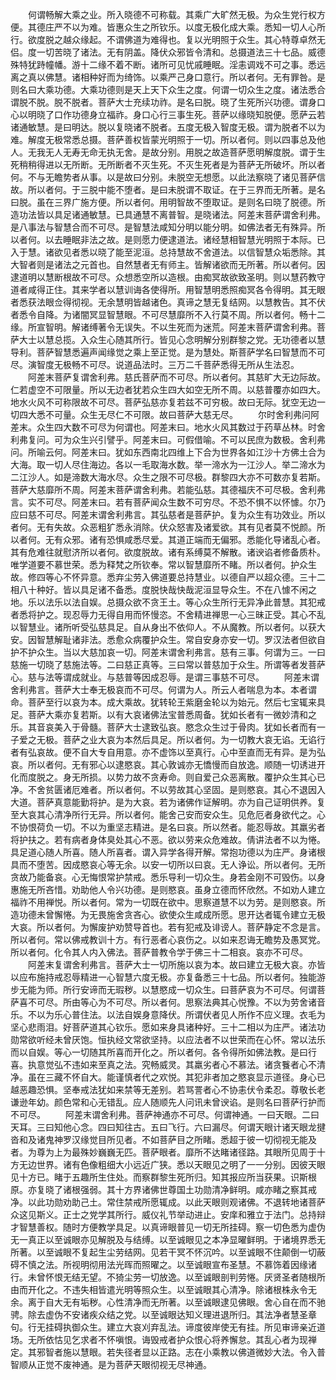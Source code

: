 <!-- { "loadSidebar": true } -->
　　何谓畅解大乘之业。所入晓德不可称载。其乘广大旷然无极。为众生党行权方便。其德庄严不以为难。皆惠众生之所钦乐。以度无极化成大乘。悉知一切人心所行。欲度脱之越众缘起。不谓佛道为难得也。复以光明照于众生。其心特尊卓然无侣。度一切苦晓了诸法。无有阴盖。降伏众邪皆令清和。总摄道法三十七品。威德殊特犹跱幢幡。游十二缘不着不断。诸所可见忧戚睡眠。淫恚调戏不可之事。悉远离之真以佛慧。诸相种好而为绮饰。以乘严己身口意行。所以者何。无有罪咎。是则名曰大乘功德。大乘功德则是天上天下众生之度。何谓一切众生之度。诸法悉合谓脱不脱。脱不脱者。菩萨大士充续功祚。是名曰脱。晓了生死所兴功德。谓身口心以明晓了口作功德身立福祚。身口心行三事生死。菩萨以缘晓知脱便。愿萨云若诸通敏慧。是曰明达。脱以复晓诸不脱者。五度无极入智度无极。谓为脱者不以为难。解度无极常悉总摄。菩萨善权皆蒙光明照于一切。所以者何。则以四事总及他人。无我无人无寿无命无执无舍。是故分别。用脱之故造菩萨愿明解度脱。谓于生死稍稍得进以无所断。无所断者不灭生死。不灭生死者是为菩萨无所破坏。所以者何。不与无瞻势者从事。以是故曰分别。未脱空无想愿。以此法察晓了诸见菩萨信故。所以者何。于三脱中能不堕者。是曰未脱谓不取证。在于三界而无所著。是名曰脱。虽在三界广施方便。所以者何。用明智故不堕取证。是则名曰晓了脱德。所造功法皆以具足诸通敏慧。已具通慧不离普智。是晓诸法。阿差末菩萨谓舍利弗。是八事法与智慧合而不可尽。是智慧法咸知分明以能分明。如佛法者无有殊异。所以者何。以去睡眠非法之故。是则愿力便逮道法。诸经慧相智慧光明照于本际。已入于慧。诸欲见者悉以晓了能至泥洹。总持慧故不舍道法。以信智慧众垢悉除。其大智者则是诸法之元首也。自然慧者无有师主。皆解诸欲而无所著。所以者何。因逮道明以慧断根故不可尽。众想悉空所以造根。由痴冥故欲致圣明。则以慧药教守道者咸得正住。其来学者以慧训诲各使得所。用智慧明悉照痴冥各令得明。其无眼者悉获法眼佥得彻视。无余慧明皆越诸色。真谛之慧无复结网。以慧教告。其不伏者悉令自降。为诸闇冥显智慧眼。不可尽慧靡所不入行莫不周。所以者何。畅十二缘。所宣智明。解诸缚著令无误失。不以生死而为迷荒。阿差末菩萨谓舍利弗。菩萨大士以慧总揽。入众生心随其所行。皆见心念明解分别群黎之党。无功德者以慧导利。菩萨智慧悉遍声闻缘觉之乘上至正觉。是为慧处。斯菩萨学名曰智慧而不可尽。演智度无极畅不可尽。说道品法时。三万二千菩萨悉得无所从生法忍。
　　阿差末菩萨复谓舍利弗。慈氏菩萨而不可尽。所以者何。其慈旷大无边际故。仁若虚空不可限量。所以无边者犹若众生四大如空无所不周。以慈普覆亦如四大。地水火风不可称限故不可尽。菩萨弘慈亦复若兹不可穷极。故曰无际。犹空无边一切四大悉不可量。众生无尽仁不可限。故曰菩萨大慈无尽。
　　尔时舍利弗问阿差末。众生四大数不可尽为何谓也。阿差末曰。地水火风其数过于药草丛林。时舍利弗复问。可为众生兴引譬乎。阿差末曰。可假借喻。不可以民庶为数极。舍利弗问。所喻云何。阿差末曰。犹如东西南北四维上下合为世界各如江沙十方佛土合为大海。取一切人尽住海边。各以一毛取海水数。举一渧水为一江沙人。举二渧水为二江沙人。如是渧数大海水尽。众生之限不可尽极。群黎四大亦不可数亦复若斯。菩萨大慈靡所不周。阿差末菩萨谓舍利弗。若能弘慈。其德福庆不可尽极。舍利弗言。实不可尽。阿差末曰。若有菩萨闻众生数不可穷尽。不恐不惧不以怀懅。尔乃应曰慈不可尽。阿差末谓舍利弗言。其弘慈者是菩萨护。复为众生有功效业。所以者何。无有失故。众恶粗犷悉永消除。伏众怒害及诸爱欲。其有见者莫不悦颜。所以者何。无有众邪。诸有恐惧咸悉尽爱。其道正端而无偏邪。悉能化导诸乱心者。其有危难往就慰济所以者何。欲度脱故。诸有系缚莫不解散。诸谀谄者修备质朴。唯学道要不慕世荣。悉为释梵之所钦奉。常以智慧靡所不睹。所以者何。护众生故。修四等心不怀异意。悉弃尘劳入佛道要总持慧业。以德自严以超众德。三十二相八十种好。皆以具足诸不备悉。度脱快哉快哉泥洹显导众生。不在八懅不闲之地。乐以法乐以法自娱。总摄众欲不贪王土。等心众生所行无异净此普慧。其犯戒者悉将护之。现忍辱力无得自用而怀慢恣。不舍精进禅思一心三昧正受。其心不乱以智慧业。诸所听受弘慈具足。自从身出不依仰人。不从魔教。所以者何。以获大安。因智慧解耻诸非法。悉愈众病覆护众生。常自安身亦安一切。罗汉法者但欲自护不护众生。当以大慈加哀一切。阿差末谓舍利弗言。慈有三事。何谓为三。一曰慈施一切晓了慈施法等。二曰慈正真等。三曰常以普慈加于众生。所谓等者发菩萨心。慈与法等谓成就业。与慈普等因成忍辱。是谓三事慈不可尽。
　　阿差末谓舍利弗言。菩萨大士奉无极哀而不可尽。何谓为人。所云人者喘息为本。本者谓命。菩萨至行以哀为本。成大乘故。犹转轮王紫磨金轮以为始元。然后七宝辄来具足。菩萨大乘亦复若斯。以有大哀诸佛法宝普悉周备。犹如长者有一微妙清和之乐。其音哀美入于骨髓。菩萨大士逮致弘哀。愍念众生过于骨肉。犹如长者而有一子爱之无极。菩萨之业大哀为本然后具足。所以者何。为一切教大哀无谄。无谄行者有弘哀故。便不自大专自用意。亦不虚饰以至真行。心中至直而无有异。是为弘哀。所以者何。无有邪心以逮愍哀。其心敦诚亦无憍慢而自放逸。顺随一切诱进开化而度脱之。身无所损。以势力故不贪寿命。则自爱己众恶离散。覆护众生其心已净。不舍贫匮诸厄难者。所以者何。不以劳故其心坚固。是则愍哀。其心不退因入大道。菩萨真意能勤将护。是为大哀。若为诸佛作证解明。亦为自己证明供养。复至大哀其心清净所行无异。所以者何。能舍己安而安众生。见危厄者身欲代之。心不协恨荷负一切。不以为重坚志精进。是名曰哀。所以然者。能忍辱故。其羸劣者将护扶之。若有病者身体臭处其心不恶。欲以劳来众危难故。倩讲法者不以为惓。具足道心随人所喜。随人所喜者。谓入异学各得开解。常抱功德以为庄严。身诸根具而不堕苦。因成愍哀心等无余。以安一切所以曰哀。无人诤讼。所以者何。无所贪故乃能备哀。心无悔恨常护禁戒。悉乐导利一切众生。身若金刚不可毁伤。以身惠施无所吝惜。劝助他人令兴功德。是则愍哀。虽身立德而怀欣然。不如劝人建立福祚不用禅悦。所以者何。常为一切既在欲中。思察道慧不以为劳。是则愍哀。所造功德未曾懈惓。为无畏施舍贪吝心。欲使众生咸成所愿。思开达者辄令建立无极大哀。所以者何。为懈废护劝赞导首也。若有犯戒及诽谤人。菩萨静定不念是言。所以者何。常以佛戒教训十方。有行恶者心哀伤之。以如来忍诲无瞻势及愚冥党。所以者何。化令其人内入佛法。菩萨普教令学于佛三十二相哀。哀亦不可尽。
　　阿差末复谓舍利弗言。菩萨大士一切所施以哀为本。故曰建立无极大哀。亦皆以应布施持戒忍辱精进一心智慧六度无极。亦复备悉三十七品。所以者何。独能游步无能为师。所行安谛而无瑕秽。以慧愍成一切众生。曰菩萨哀为不可尽。何谓菩萨喜不可尽。所由等心为不可尽。所以者何。思察法典其心悦豫。不以为劳舍诸音乐。不以为乐心普住法。以法自娱身意降伏。所谓伏者见人所作不应义理。衣毛为坚心悲雨泪。好菩萨道其心钦乐。愿如来身具诸种好。三十二相以为庄严。诸法功勋常欲听经未曾厌饱。恒执经文常欲坚持。以应法者不以世荣而在心怀。常以法乐而以自娱。等心一切随其所喜而开化之。所以者何。各令得所如佛法教。是曰行喜。执意觉弘不违如来至真之法。究畅威灵。其羸劣者心不慕法。诸贪餮者心不清净。虽在三藏不怀自大。能谨慎者代之欢悦。其犯非者加之愍哀显示道径。身心已越恶趣恐惧。坚奉戒法犹如来禁等无差别。若骂詈者心不协恚伏令柔忍。尊敬长老谦逊年幼。颜色常和心无错乱。应人随顺先人问讯未曾谀谄。是则名曰菩萨行护而不可尽。
　　阿差末谓舍利弗。菩萨神通亦不可尽。何谓神通。一曰天眼。二曰天耳。三曰知他心念。四曰知往古。五曰飞行。六曰漏尽。何谓天眼计诸天眼龙揵沓和及诸鬼神罗汉缘觉目所见者。不如菩萨目之所睹。悉超于彼一切彻视无能及者。为尊为上为最殊妙巍巍无匹。菩萨眼者。靡所不达睹诸径路。其眼所见周于十方无边世界。诸有色像粗细大小远近广狭。悉以天眼见之明了一一分别。因彼天眼见十方已。睹于五趣所生住处。而察群黎生死所归。知其报应所当获果。识斯根原。亦复晓了诸根强弱。其十方界诸佛世尊国土功勋清净鲜明。咸亦睹之察其戒净。以此功勋劝助己土。常住禁戒所愿辄成。以此天眼则观诸佛。不退转地诸菩萨众这见斯义。正士之党学其所行。威仪礼节举动进止。安庠和雅立于法门。总持辩才智慧善权。随时方便教学具足。以真谛眼普见一切无所挂碍。察一切色悉为虚伪无一真正以至诚眼亦见解脱及与结缚。以至诚眼见之本净显曜鲜明。于诸境界悉无所著。以至诚眼不复起生尘劳结网。见若干冥不怀沉吟。以至诚眼不住颠倒一切蔽碍不慎之法。所视明彻用法光晖而照曜之。以至诚眼宣布圣慧。不慕饰着因缘诸行。未曾怀恨无结无望。不猗尘劳一切放逸。以至诚眼剖判劳惓。厌贤圣者随根所由而开化之。不违失相皆遣光明等照众生。以至诚眼其心清净。除诸根株永令无余。离于自大无有垢秽。心性清净而无所著。以至诚眼逮见佛眼。舍心自在而不驰骋。除去虚伪不安诸疾众结之党。以至诚眼达知义理进退所归。其法净者慧圣章句。行无挂碍执御众生。建立大哀刈弃乱法。谛度彼岸使无有挂。所见审谛亲近道场。无所依怙见乞求者不怀嗔恨。诲毁戒者护众恨心将养懈怠。其乱心者为现禅定。其邪智者施以慧眼。若失径者显以正路。志在小乘教以佛道微妙大法。令入普智顺从正觉不废神通。是为菩萨天眼彻视无尽神通。

